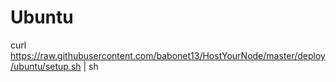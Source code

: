 # Ubuntu
curl https://raw.githubusercontent.com/babonet13/HostYourNode/master/deploy/ubuntu/setup.sh | sh
